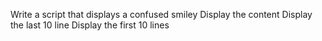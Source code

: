 Write a script that displays a confused smiley
Display the content
Display the last 10 line
Display the first 10 lines
